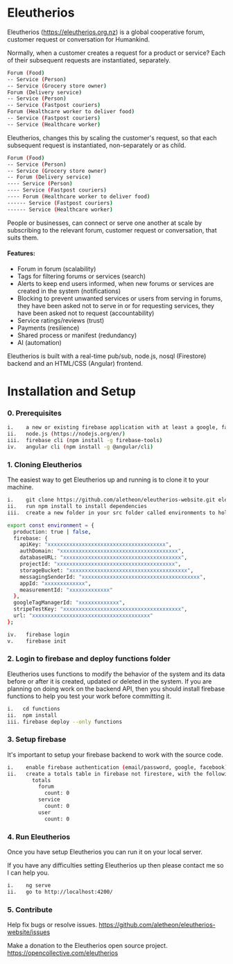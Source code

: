 # Eleutherios

Eleutherios (https://eleutherios.org.nz) is a global cooperative forum, customer request or conversation for Humankind.

Normally, when a customer creates a request for a product or service? Each of their subsequent requests are instantiated, separately.

```bash
Forum (Food)
-- Service (Person)
-- Service (Grocery store owner)
Forum (Delivery service)
-- Service (Person)
-- Service (Fastpost couriers)
Forum (Healthcare worker to deliver food)
-- Service (Fastpost couriers)
-- Service (Healthcare worker)
```

Eleutherios, changes this by scaling the customer's request, so that each subsequent request is instantiated, non-separately or as child.

```bash
Forum (Food)
-- Service (Person)
-- Service (Grocery store owner)
-- Forum (Delivery service)
---- Service (Person)
---- Service (Fastpost couriers)
---- Forum (Healthcare worker to deliver food)
------ Service (Fastpost couriers)
------ Service (Healthcare worker)
```

People or businesses, can connect or serve one another at scale by subscribing to the relevant forum, customer request or conversation, that suits them.

#### Features:

* Forum in forum (scalability)
* Tags for filtering forums or services (search)
* Alerts to keep end users informed, when new forums or services are created in the system (notifications)
* Blocking to prevent unwanted services or users from serving in forums, they have been asked not to serve in or for requesting services, they have been asked not to request (accountability)
* Service ratings/reviews (trust)
* Payments (resilience)
* Shared process or manifest (redundancy)
* AI (automation)

Eleutherios is built with a real-time pub/sub, node.js, nosql (Firestore) backend and an HTML/CSS (Angular) frontend.

# Installation and Setup

### 0. Prerequisites

```bash
i.    a new or existing firebase application with at least a google, facebook or email passwordless provider
ii.   node.js (https://nodejs.org/en/)
iii.  firebase cli (npm install -g firebase-tools)
iv.   angular cli (npm install -g @angular/cli)
```

### 1. Cloning Eleutherios

The easiest way to get Eleutherios up and running is to clone it to your machine.

```bash
i.    git clone https://github.com/aletheon/eleutherios-website.git eleutherios-website
ii.   run npm install to install dependencies
iii.  create a new folder in your src folder called environments to hold your environment (environment.prod.ts and environment.ts) variables:
```

```bash
export const environment = {
  production: true | false,
  firebase: {
    apiKey: "xxxxxxxxxxxxxxxxxxxxxxxxxxxxxxxxxxxxxx",
    authDomain: "xxxxxxxxxxxxxxxxxxxxxxxxxxxxxxxxxxxxxx",
    databaseURL: "xxxxxxxxxxxxxxxxxxxxxxxxxxxxxxxxxxxxxx",
    projectId: "xxxxxxxxxxxxxxxxxxxxxxxxxxxxxxxxxxxxxx",
    storageBucket: "xxxxxxxxxxxxxxxxxxxxxxxxxxxxxxxxxxxxxx",
    messagingSenderId: "xxxxxxxxxxxxxxxxxxxxxxxxxxxxxxxxxxxxxx",
    appId: "xxxxxxxxxxxxx",
    measurementId: "xxxxxxxxxxxxx"
  },
  googleTagManagerId: "xxxxxxxxxxxxx",
  stripeTestKey: "xxxxxxxxxxxxxxxxxxxxxxxxxxxxxxxxxxxxxx",
  url: "xxxxxxxxxxxxxxxxxxxxxxxxxxxxxxxxxxxxxx"
};
```
```bash
iv.   firebase login
v.    firebase init
```

### 2. Login to firebase and deploy functions folder

Eleutherios uses functions to modify the behavior of the system and its data before or after it is created, updated or deleted in the system.  If you are planning on doing work on the backend API, then you should install firebase functions to help you test your work before committing it.

```bash
i.   cd functions
ii.  npm install
iii. firebase deploy --only functions
```

### 3. Setup firebase

It's important to setup your firebase backend to work with the source code.

```bash
i.    enable firebase authentication (email/password, google, facebook)
ii.   create a totals table in firebase not firestore, with the following default structure:
        totals
          forum
            count: 0
          service
            count: 0
          user
            count: 0
```

### 4. Run Eleutherios

Once you have setup Eleutherios you can run it on your local server.

If you have any difficulties setting Eleutherios up then please contact me so I can help you.

```bash
i.    ng serve
ii.   go to http://localhost:4200/
```

### 5. Contribute

Help fix bugs or resolve issues.
https://github.com/aletheon/eleutherios-website/issues

Make a donation to the Eleutherios open source project.
https://opencollective.com/eleutherios
